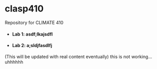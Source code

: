 # clasp410
Repository for CLIMATE 410
 - #### Lab 1: asdf;lkajsdfl
 - #### Lab 2: a;sldjfasdlfj
(This will be updated with real content eventually)
this is not working... uhhhhhh
